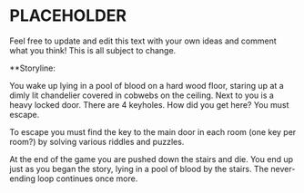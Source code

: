 # PLACEHOLDER
Feel free to update and edit this text with your own ideas and comment what you think! This is all subject to change.

**Storyline:

You wake up lying in a pool of blood on a hard wood floor, staring up at a dimly lit chandelier covered in cobwebs on the ceiling. 
Next to you is a heavy locked door. There are 4 keyholes. How did you get here? You must escape.

To escape you must find the key to the main door in each room (one key per room?) by solving various riddles and puzzles.

At the end of the game you are pushed down the stairs and die. You end up just as you began the story, lying in a pool of blood by the stairs. The never-ending loop continues once more.



